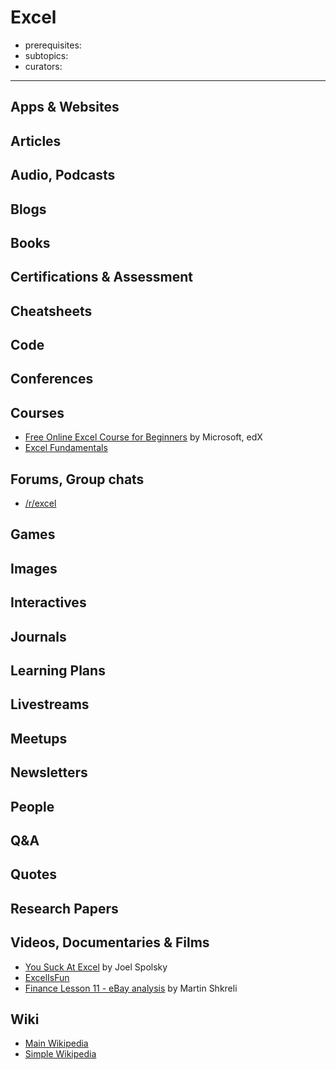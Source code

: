 # Excel

- prerequisites:
- subtopics:
- curators:

------

## Apps & Websites

## Articles

## Audio, Podcasts

## Blogs

## Books

## Certifications & Assessment

## Cheatsheets

## Code

## Conferences

## Courses

- [Free Online Excel Course for Beginners](https://learn.edx.org/spreadsheets/) by Microsoft, edX
- [Excel Fundamentals](https://www.edx.org/professional-certificate/microsoft-excel-fundamentals)

## Forums, Group chats

- [/r/excel](https://www.reddit.com/r/excel/)

## Games

## Images

## Interactives

## Journals

## Learning Plans

## Livestreams

## Meetups

## Newsletters

## People

## Q&A

## Quotes

## Research Papers

## Videos, Documentaries & Films

- [You Suck At Excel](https://www.youtube.com/watch?v=0nbkaYsR94c) by Joel Spolsky
- [ExcelIsFun](https://www.youtube.com/user/ExcelIsFun)
- [Finance Lesson 11 - eBay analysis](https://www.youtube.com/watch?v=jFSf5YhYQbw) by Martin Shkreli

## Wiki

- [Main Wikipedia]()
- [Simple Wikipedia]()

